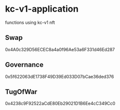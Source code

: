 # kc-v1-application

functions using kc-v1 nft

## Swap

0x4A0c329D56ECEC8a4a0f96Ae53a6F331d46Ed287

## Governance

0x5f622063dE1738F49D39Ed033D07bCae36ded376

## TugOfWar

0x4238c9F92522aCdE80Eb29021D1B6Ee4cC349Cc0
